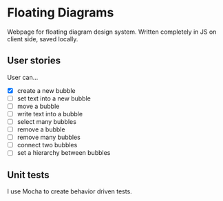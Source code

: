 # Floating Diagrams
Webpage for floating diagram design system. Written completely in JS on client side, saved locally.

## User stories

User can...

- [x] create a new bubble
- [ ] set text into a new bubble
- [ ] move a bubble
- [ ] write text into a bubble
- [ ] select many bubbles
- [ ] remove a bubble
- [ ] remove many bubbles
- [ ] connect two bubbles
- [ ] set a hierarchy between bubbles

## Unit tests

I use Mocha to create behavior driven tests.